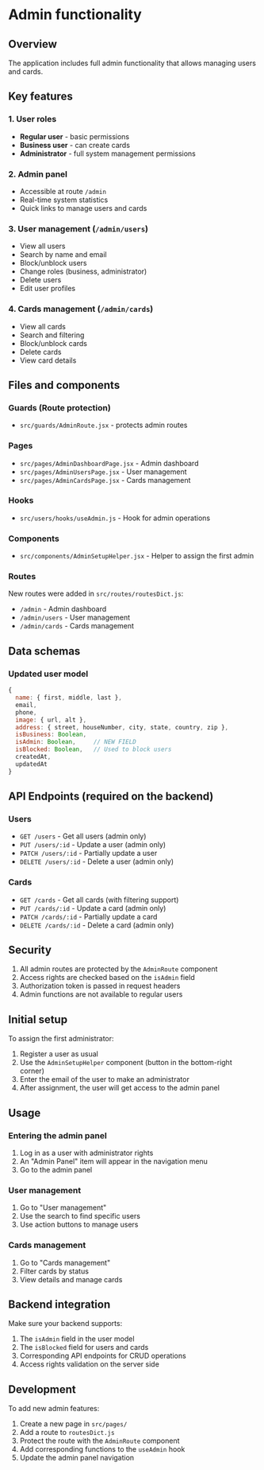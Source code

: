 # Admin functionality

## Overview

The application includes full admin functionality that allows managing users and cards.

## Key features

### 1. User roles
- **Regular user** - basic permissions
- **Business user** - can create cards
- **Administrator** - full system management permissions

### 2. Admin panel
- Accessible at route `/admin`
- Real-time system statistics
- Quick links to manage users and cards

### 3. User management (`/admin/users`)
- View all users
- Search by name and email
- Block/unblock users
- Change roles (business, administrator)
- Delete users
- Edit user profiles

### 4. Cards management (`/admin/cards`)
- View all cards
- Search and filtering
- Block/unblock cards
- Delete cards
- View card details

## Files and components

### Guards (Route protection)
- `src/guards/AdminRoute.jsx` - protects admin routes

### Pages
- `src/pages/AdminDashboardPage.jsx` - Admin dashboard
- `src/pages/AdminUsersPage.jsx` - User management
- `src/pages/AdminCardsPage.jsx` - Cards management

### Hooks
- `src/users/hooks/useAdmin.js` - Hook for admin operations

### Components
- `src/components/AdminSetupHelper.jsx` - Helper to assign the first admin

### Routes
New routes were added in `src/routes/routesDict.js`:
- `/admin` - Admin dashboard
- `/admin/users` - User management
- `/admin/cards` - Cards management

## Data schemas

### Updated user model
```javascript
{
  name: { first, middle, last },
  email,
  phone,
  image: { url, alt },
  address: { street, houseNumber, city, state, country, zip },
  isBusiness: Boolean,
  isAdmin: Boolean,     // NEW FIELD
  isBlocked: Boolean,   // Used to block users
  createdAt,
  updatedAt
}
```

## API Endpoints (required on the backend)

### Users
- `GET /users` - Get all users (admin only)
- `PUT /users/:id` - Update a user (admin only)
- `PATCH /users/:id` - Partially update a user
- `DELETE /users/:id` - Delete a user (admin only)

### Cards
- `GET /cards` - Get all cards (with filtering support)
- `PUT /cards/:id` - Update a card (admin only)
- `PATCH /cards/:id` - Partially update a card
- `DELETE /cards/:id` - Delete a card (admin only)

## Security

1. All admin routes are protected by the `AdminRoute` component
2. Access rights are checked based on the `isAdmin` field
3. Authorization token is passed in request headers
4. Admin functions are not available to regular users

## Initial setup

To assign the first administrator:

1. Register a user as usual
2. Use the `AdminSetupHelper` component (button in the bottom-right corner)
3. Enter the email of the user to make an administrator
4. After assignment, the user will get access to the admin panel

## Usage

### Entering the admin panel
1. Log in as a user with administrator rights
2. An "Admin Panel" item will appear in the navigation menu
3. Go to the admin panel

### User management
1. Go to "User management"
2. Use the search to find specific users
3. Use action buttons to manage users

### Cards management
1. Go to "Cards management"
2. Filter cards by status
3. View details and manage cards

## Backend integration

Make sure your backend supports:
1. The `isAdmin` field in the user model
2. The `isBlocked` field for users and cards
3. Corresponding API endpoints for CRUD operations
4. Access rights validation on the server side

## Development

To add new admin features:
1. Create a new page in `src/pages/`
2. Add a route to `routesDict.js`
3. Protect the route with the `AdminRoute` component
4. Add corresponding functions to the `useAdmin` hook
5. Update the admin panel navigation
